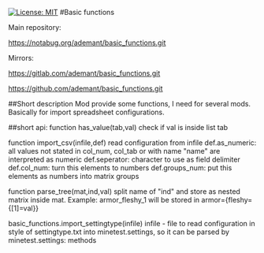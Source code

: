 [![License: MIT](https://img.shields.io/badge/License-MIT-yellow.svg)](https://opensource.org/licenses/MIT)
#Basic functions

Main repository:

https://notabug.org/ademant/basic_functions.git

Mirrors:

https://gitlab.com/ademant/basic_functions.git

https://github.com/ademant/basic_functions.git

##Short description
Mod provide some functions, I need for several mods. Basically for import spreadsheet configurations.

##short api:
function has_value(tab,val)
	check if val is inside list tab

function import_csv(infile,def)
	read configuration from infile
	def.as_numeric: all values not stated in col_num, col_tab or with name "name" are interpreted as numeric
	def.seperator: character to use as field delimiter
	def.col_num: turn this elements to numbers
	def.groups_num: put this elements as numbers into matrix groups

function parse_tree(mat,ind,val)
	split name of "ind" and store as nested matrix inside mat.
	Example: armor_fleshy_1 will be stored in armor={fleshy={[1]=val}}

basic_functions.import_settingtype(infile)
	infile - file to read configuration in style of settingtype.txt into minetest.settings, so it can be parsed by minetest.settings: methods
